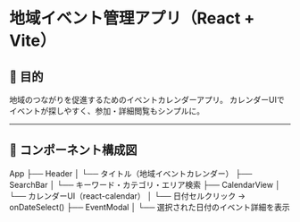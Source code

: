 # 地域イベント管理アプリ（React + Vite）

## 🎯 目的

地域のつながりを促進するためのイベントカレンダーアプリ。
カレンダーUIでイベントが探しやすく、参加・詳細閲覧もシンプルに。

---

## 🧱 コンポーネント構成図

App
├── Header
│   └── タイトル（地域イベントカレンダー）
├── SearchBar
│   └── キーワード・カテゴリ・エリア検索
├── CalendarView
│   └── カレンダーUI（react-calendar）
│       └── 日付セルクリック → onDateSelect()
├── EventModal
│   └── 選択された日付のイベント詳細を表示